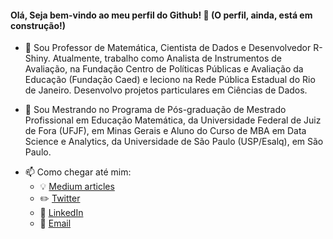 <!--
<p align="center">
 <img width="100px" src="https://res.cloudinary.com/anuraghazra/image/upload/v1594908242/logo_ccswme.svg" align="center" alt="GitHub Readme Stats" />
 <h2 align="center">GitHub Readme Stats</h2>
 <p align="center">Get dynamically generated GitHub stats on your readmes!</p>
</p>
  <p align="center">
    <a href="https://github.com/anuraghazra/github-readme-stats/actions">
      <img alt="Tests Passing" src="https://github.com/anuraghazra/github-readme-stats/workflows/Test/badge.svg" />
    </a>
    <a href="https://codecov.io/gh/anuraghazra/github-readme-stats">
      <img src="https://codecov.io/gh/anuraghazra/github-readme-stats/branch/master/graph/badge.svg" />
    </a>
    <a href="https://github.com/anuraghazra/github-readme-stats/issues">
      <img alt="Issues" src="https://img.shields.io/github/issues/anuraghazra/github-readme-stats?color=0088ff" />
    </a>
    <a href="https://github.com/anuraghazra/github-readme-stats/pulls">
      <img alt="GitHub pull requests" src="https://img.shields.io/github/issues-pr/anuraghazra/github-readme-stats?color=0088ff" />
    </a>
    <br />
    <br />
    <a href="https://a.paddle.com/v2/click/16413/119403?link=1227">
      <img src="https://img.shields.io/badge/Supported%20by-VSCode%20Power%20User%20%E2%86%92-gray.svg?colorA=655BE1&colorB=4F44D6&style=for-the-badge"/>
    </a>
    <a href="https://a.paddle.com/v2/click/16413/119403?link=2345">
      <img src="https://img.shields.io/badge/Supported%20by-Node%20Cli.com%20%E2%86%92-gray.svg?colorA=61c265&colorB=4CAF50&style=for-the-badge"/>
    </a>
  </p>

  <p align="center">
    <a href="#demo">View Demo</a>
    ·
    <a href="https://github.com/anuraghazra/github-readme-stats/issues/new/choose">Report Bug</a>
    ·
    <a href="https://github.com/anuraghazra/github-readme-stats/issues/new/choose">Request Feature</a>
  </p>
  <p align="center">
    <a href="/docs/readme_fr.md">Français </a>
    ·
    <a href="/docs/readme_cn.md">简体中文</a>
    ·
    <a href="/docs/readme_es.md">Español</a>
    ·
    <a href="/docs/readme_de.md">Deutsch</a>
    ·
    <a href="/docs/readme_ja.md">日本語</a>
    ·
    <a href="/docs/readme_pt-BR.md">Português Brasileiro</a>
    ·
    <a href="/docs/readme_it.md">Italiano</a>
    ·
    <a href="/docs/readme_kr.md">한국어</a>
    .
    <a href="/docs/readme_nl.md">Nederlands</a>
  </p>
</p>
<p align="center">Loved the project? Please consider <a href="https://www.paypal.me/anuraghazra">donating</a> to help it improve!
-->


#### Olá, Seja bem-vindo ao meu perfil do Github! 👋    (O perfil, ainda, está em construção!)

<!--
**wsoaresjr/wsoaresjr** is a ✨ _special_ ✨ repository because its `README.md` (this file) appears on your GitHub profile.

Here are some ideas to get you started:
-->
- 🔭 Sou Professor de Matemática, Cientista de Dados e Desenvolvedor R-Shiny. Atualmente, trabalho como Analista de Instrumentos de Avaliação, na Fundação Centro de Políticas Públicas e Avaliação da Educação (Fundação Caed) e leciono na Rede Pública Estadual do Rio de Janeiro. Desenvolvo projetos particulares em Ciências de Dados.

- 🌱 Sou Mestrando no Programa de Pós-graduação de Mestrado Profissional em Educação Matemática, da Universidade Federal de Juiz de Fora (UFJF), em Minas Gerais e Aluno do Curso de MBA em Data Science e Analytics, da Universidade de São Paulo (USP/Esalq), em São Paulo.
<!--
- 👯 I’m looking to collaborate on ...
- 🤔 I’m looking for help with ...
- 💬 Ask me about ...
-->
- 📫 Como chegar até mim:
    - :bulb: [Medium articles](https://medium.com/@wsoaresjr)
    - :pencil2: [Twitter](https://twitter.com/w_soares/)
    - :office: [LinkedIn](https://www.linkedin.com/in/walter-soares/)
    - :email: [Email](mailto:wsoares@live.com)
<!--
- 😄 Pronouns: ...
- ⚡ Fun fact: ...
-->
<!--
[![Top Langs](https://github-readme-stats.vercel.app/api/top-langs/?username=wsoaresjr)](https://github.com/anuraghazra/github-readme-stats)
-->
<!--
[![wsoares's github stats](https://github-readme-stats.vercel.app/api?username=wsoaresjr&count_private=true&show_icons=true&theme=radical&hide_rank=false)](https://github.com/anuraghazra/github-readme-stats)
-->
